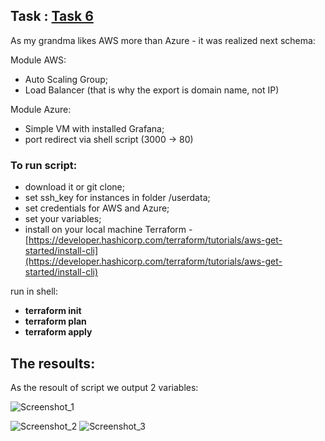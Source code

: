## Task : [Task 6](https://docs.google.com/document/d/1hxknpDiPfIDCFRAFUaZQVtm8BbpQpaX1gbPzxWuM-Y8/edit)

As my grandma likes AWS more than Azure - it was realized next schema:

Module AWS: 

- Auto Scaling Group;
- Load Balancer (that is why the export is domain name, not IP)

Module Azure:

- Simple VM with installed Grafana;
- port redirect via shell script (3000 -> 80)

### To run script:

- download it or git clone;
- set ssh_key for instances in folder /userdata;
- set credentials for AWS and Azure;
- set your variables;
- install on your local machine Terraform - [https://developer.hashicorp.com/terraform/tutorials/aws-get-started/install-cli](https://developer.hashicorp.com/terraform/tutorials/aws-get-started/install-cli)

run in shell:

- **terraform init**
- **terraform plan**
- **terraform apply**

## The resoults: 

As the resoult of script we output 2 variables:

![Screenshot_1](https://user-images.githubusercontent.com/79985930/209865748-176d306e-1a70-4282-8667-7af9d0941be1.png)

![Screenshot_2](https://user-images.githubusercontent.com/79985930/209865749-e04f7045-d392-4e67-ae68-f80313361725.png)
![Screenshot_3](https://user-images.githubusercontent.com/79985930/209865751-523239ed-5375-4a59-8f1b-93728fa2e808.png)
